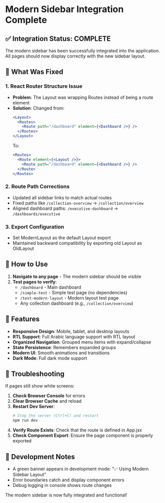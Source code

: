 # Modern Sidebar Integration Complete

## ✅ Integration Status: COMPLETE

The modern sidebar has been successfully integrated into the application. All pages should now display correctly with the new sidebar layout.

## 🔧 What Was Fixed

### 1. **React Router Structure Issue**
- **Problem**: The Layout was wrapping Routes instead of being a route element
- **Solution**: Changed from:
  ```jsx
  <Layout>
    <Routes>
      <Route path="/dashboard" element={<Dashboard />} />
    </Routes>
  </Layout>
  ```
  To:
  ```jsx
  <Routes>
    <Route element={<Layout />}>
      <Route path="/dashboard" element={<Dashboard />} />
    </Route>
  </Routes>
  ```

### 2. **Route Path Corrections**
- Updated all sidebar links to match actual routes
- Fixed paths like `/collection-overview` → `/collection/overview`
- Aligned dashboard paths: `/executive-dashboard` → `/dashboards/executive`

### 3. **Export Configuration**
- Set ModernLayout as the default Layout export
- Maintained backward compatibility by exporting old Layout as OldLayout

## 🚀 How to Use

1. **Navigate to any page** - The modern sidebar should be visible
2. **Test pages to verify**:
   - `/dashboard` - Main dashboard
   - `/simple-test` - Simple test page (no dependencies)
   - `/test-modern-layout` - Modern layout test page
   - Any collection dashboard (e.g., `/collection/overview`)

## 🎨 Features

- **Responsive Design**: Mobile, tablet, and desktop layouts
- **RTL Support**: Full Arabic language support with RTL layout
- **Organized Navigation**: Grouped menu items with expand/collapse
- **State Persistence**: Remembers expanded groups
- **Modern UI**: Smooth animations and transitions
- **Dark Mode**: Full dark mode support

## 🐛 Troubleshooting

If pages still show white screens:

1. **Check Browser Console** for errors
2. **Clear Browser Cache** and reload
3. **Restart Dev Server**: 
   ```bash
   # Stop the server (Ctrl+C) and restart
   npm run dev
   ```
4. **Verify Route Exists**: Check that the route is defined in App.jsx
5. **Check Component Export**: Ensure the page component is properly exported

## 📝 Development Notes

- A green banner appears in development mode: "✅ Using Modern Sidebar Layout"
- Error boundaries catch and display component errors
- Debug logging in console shows route changes

The modern sidebar is now fully integrated and functional!